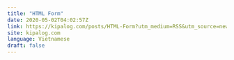 ```yaml
---
title: "HTML Form"
date: 2020-05-02T04:02:57Z
link: https://kipalog.com/posts/HTML-Form?utm_medium=RSS&utm_source=news.12bit.vn
site: kipalog.com
language: Vietnamese
draft: false
---
```

